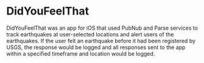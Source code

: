 # DidYouFeelThat

DidYouFeelThat was an app for iOS that used PubNub and Parse services to track earthquakes at user-selected locations and alert users of the earthquakes. If the user felt an earthquake before it had been registered by USGS, the response would be logged and all responses sent to the app within a specified timeframe and location would be logged.
